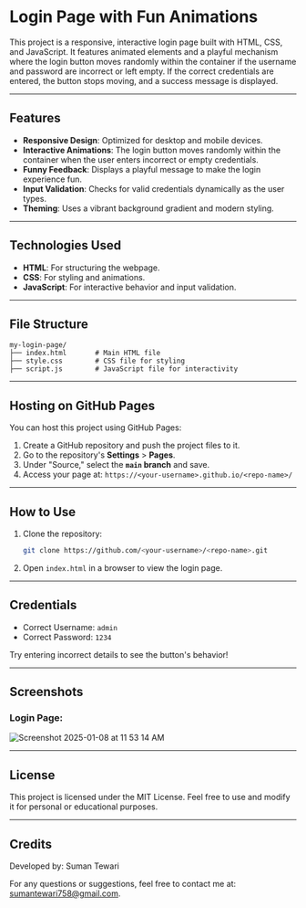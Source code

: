 # Login Page with Fun Animations

This project is a responsive, interactive login page built with HTML, CSS, and JavaScript. It features animated elements and a playful mechanism where the login button moves randomly within the container if the username and password are incorrect or left empty. If the correct credentials are entered, the button stops moving, and a success message is displayed.

---

## Features
- **Responsive Design**: Optimized for desktop and mobile devices.
- **Interactive Animations**: The login button moves randomly within the container when the user enters incorrect or empty credentials.
- **Funny Feedback**: Displays a playful message to make the login experience fun.
- **Input Validation**: Checks for valid credentials dynamically as the user types.
- **Theming**: Uses a vibrant background gradient and modern styling.

---

## Technologies Used
- **HTML**: For structuring the webpage.
- **CSS**: For styling and animations.
- **JavaScript**: For interactive behavior and input validation.

---

## File Structure
```
my-login-page/
├── index.html       # Main HTML file
├── style.css        # CSS file for styling
├── script.js        # JavaScript file for interactivity
```

---

## Hosting on GitHub Pages

You can host this project using GitHub Pages:

1. Create a GitHub repository and push the project files to it.
2. Go to the repository's **Settings** > **Pages**.
3. Under "Source," select the **`main` branch** and save.
4. Access your page at: `https://<your-username>.github.io/<repo-name>/`

---

## How to Use
1. Clone the repository:
   ```bash
   git clone https://github.com/<your-username>/<repo-name>.git
   ```
2. Open `index.html` in a browser to view the login page.

---

## Credentials
- Correct Username: `admin`
- Correct Password: `1234`

Try entering incorrect details to see the button's behavior!

---

## Screenshots
### Login Page:
![Screenshot 2025-01-08 at 11 53 14 AM](https://github.com/user-attachments/assets/17163551-233a-49fc-8243-219a66f3fd9d)


---

## License
This project is licensed under the MIT License. Feel free to use and modify it for personal or educational purposes.

---

## Credits
Developed by: Suman Tewari

For any questions or suggestions, feel free to contact me at: sumantewari758@gmail.com.
